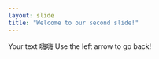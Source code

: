 ```yaml
---
layout: slide
title: "Welcome to our second slide!"
---
```

Your text 嗨嗨
Use the left arrow to go back!
